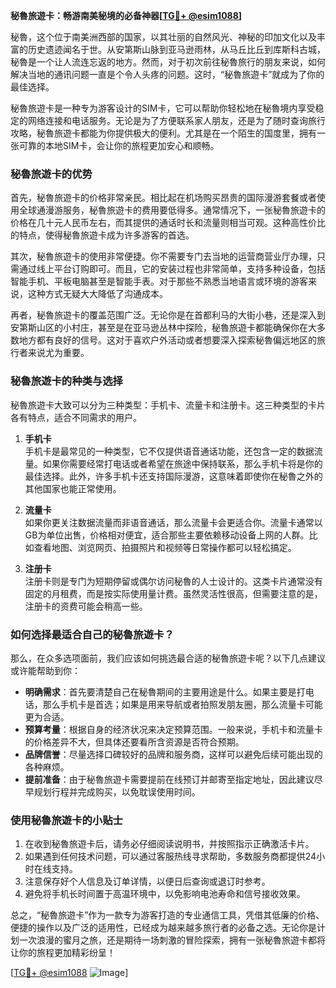 **秘魯旅遊卡：畅游南美秘境的必备神器[[TG💪+ @esim1088](https://t.me/s/esim1088)]**

秘魯，这个位于南美洲西部的国家，以其壮丽的自然风光、神秘的印加文化以及丰富的历史遗迹闻名于世。从安第斯山脉到亚马逊雨林，从马丘比丘到库斯科古城，秘魯是一个让人流连忘返的地方。然而，对于初次前往秘魯旅行的朋友来说，如何解决当地的通讯问题一直是个令人头疼的问题。这时，“秘魯旅遊卡”就成为了你的最佳选择。

秘魯旅遊卡是一种专为游客设计的SIM卡，它可以帮助你轻松地在秘魯境内享受稳定的网络连接和电话服务。无论是为了方便联系家人朋友，还是为了随时查询旅行攻略，秘魯旅遊卡都能为你提供极大的便利。尤其是在一个陌生的国度里，拥有一张可靠的本地SIM卡，会让你的旅程更加安心和顺畅。

### **秘魯旅遊卡的优势**

首先，秘魯旅遊卡的价格非常亲民。相比起在机场购买昂贵的国际漫游套餐或者使用全球通漫游服务，秘魯旅遊卡的费用要低得多。通常情况下，一张秘魯旅遊卡的价格在几十元人民币左右，而其提供的通话时长和流量则相当可观。这种高性价比的特点，使得秘魯旅遊卡成为许多游客的首选。

其次，秘魯旅遊卡的使用非常便捷。你不需要专门去当地的运营商营业厅办理，只需通过线上平台订购即可。而且，它的安装过程也非常简单，支持多种设备，包括智能手机、平板电脑甚至是智能手表。对于那些不熟悉当地语言或环境的游客来说，这种方式无疑大大降低了沟通成本。

再者，秘魯旅遊卡的覆盖范围广泛。无论你是在首都利马的大街小巷，还是深入到安第斯山区的小村庄，甚至是在亚马逊丛林中探险，秘魯旅遊卡都能确保你在大多数地方都有良好的信号。这对于喜欢户外活动或者想要深入探索秘魯偏远地区的旅行者来说尤为重要。

### **秘魯旅遊卡的种类与选择**

秘魯旅遊卡大致可以分为三种类型：手机卡、流量卡和注册卡。这三种类型的卡片各有特点，适合不同需求的用户。

1. **手机卡**  
   手机卡是最常见的一种类型，它不仅提供语音通话功能，还包含一定的数据流量。如果你需要经常打电话或者希望在旅途中保持联系，那么手机卡将是你的最佳选择。此外，许多手机卡还支持国际漫游，这意味着即使你在秘魯之外的其他国家也能正常使用。

2. **流量卡**  
   如果你更关注数据流量而非语音通话，那么流量卡会更适合你。流量卡通常以GB为单位出售，价格相对便宜，适合那些主要依赖移动设备上网的人群。比如查看地图、浏览网页、拍摄照片和视频等日常操作都可以轻松搞定。

3. **注册卡**  
   注册卡则是专门为短期停留或偶尔访问秘魯的人士设计的。这类卡片通常没有固定的月租费，而是按实际使用量计费。虽然灵活性很高，但需要注意的是，注册卡的资费可能会稍高一些。

### **如何选择最适合自己的秘魯旅遊卡？**

那么，在众多选项面前，我们应该如何挑选最合适的秘魯旅遊卡呢？以下几点建议或许能帮助到你：

- **明确需求**：首先要清楚自己在秘魯期间的主要用途是什么。如果主要是打电话，那么手机卡是首选；如果是用来导航或者拍照发朋友圈，那么流量卡可能更为合适。
- **预算考量**：根据自身的经济状况来决定预算范围。一般来说，手机卡和流量卡的价格差异不大，但具体还要看所含资源是否符合预期。
- **品牌信誉**：尽量选择口碑较好的品牌和服务商，这样可以避免后续可能出现的各种麻烦。
- **提前准备**：由于秘魯旅遊卡需要提前在线预订并邮寄至指定地址，因此建议尽早规划行程并完成购买，以免耽误使用时间。

### **使用秘魯旅遊卡的小贴士**

1. 在收到秘魯旅遊卡后，请务必仔细阅读说明书，并按照指示正确激活卡片。
2. 如果遇到任何技术问题，可以通过客服热线寻求帮助，多数服务商都提供24小时在线支持。
3. 注意保存好个人信息及订单详情，以便日后查询或退订时参考。
4. 避免将手机长时间置于高温环境中，以免影响电池寿命和信号接收效果。

总之，“秘魯旅遊卡”作为一款专为游客打造的专业通信工具，凭借其低廉的价格、便捷的操作以及广泛的适用性，已经成为越来越多旅行者的必备之选。无论你是计划一次浪漫的蜜月之旅，还是期待一场刺激的冒险探索，拥有一张秘魯旅遊卡都将让你的旅程更加精彩纷呈！

[[TG💪+ @esim1088](https://t.me/s/esim1088) ![Image](https://i.postimg.cc/4NQfJmqS/Snipaste-2025-05-13-00-14-12.png)]